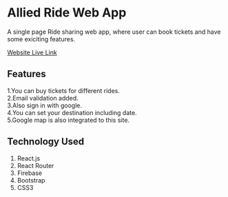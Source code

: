 # Allied Ride Web App
A single page Ride sharing web app, where user can book tickets and have some exiciting features.

[Website Live Link](https://allied-ride.web.app/)

## Features
1.You can buy tickets for different rides. \
2.Email validation added. \
3.Also sign in with google. \
4.You can set your destination including date. \
5.Google map is also integrated to this site. 

## Technology Used
1. React.js
2. React Router
3. Firebase
4. Bootstrap
5. CSS3
